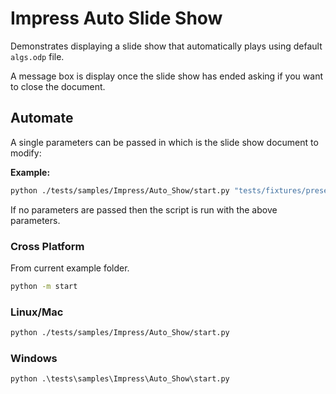 # Impress Auto Slide Show

Demonstrates displaying a slide show that automatically plays using default `algs.odp` file.

A message box is display once the slide show has ended asking if you want to close the document.

## Automate

A single parameters can be passed in which is the slide show document to modify:

**Example:**

```sh
python ./tests/samples/Impress/Auto_Show/start.py "tests/fixtures/presentation/algs.odp"
```

If no parameters are passed then the script is run with the above parameters.

### Cross Platform

From current example folder.

```sh
python -m start
```

### Linux/Mac

```sh
python ./tests/samples/Impress/Auto_Show/start.py
```

### Windows

```ps
python .\tests\samples\Impress\Auto_Show\start.py
```
